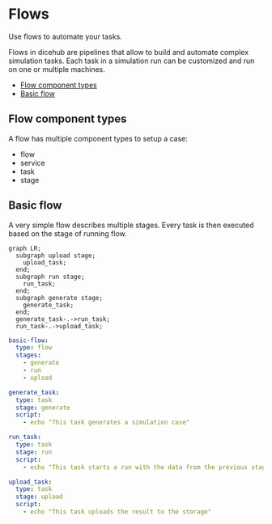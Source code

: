 # Flows

<div class="h1-sub">
  Use flows to automate your tasks.
</div>

Flows in dicehub are pipelines that allow to build and automate complex simulation
tasks.
Each task in a simulation run can be customized and run on one or multiple machines.

- [Flow component types](#flow-component-types)
- [Basic flow](#basic-flow)

## Flow component types

A flow has multiple component types to setup a case:

- flow
- service
- task
- stage

## Basic flow

A very simple flow describes multiple stages. Every task is then executed based
on the stage of running flow.

```mermaid
graph LR;
  subgraph upload stage;
    upload_task;
  end;
  subgraph run stage;
    run_task;
  end;
  subgraph generate stage;
    generate_task;
  end;
  generate_task-.->run_task;
  run_task-.->upload_task;
```


```yaml
basic-flow:
  type: flow
  stages:
    - generate
    - run
    - upload

generate_task:
  type: task
  stage: generate
  script:
    - echo "This task generates a simulation case"

run_task:
  type: task
  stage: run
  script:
    - echo "This task starts a run with the data from the previous stage"

upload_task:
  type: task
  stage: upload
  script:
    - echo "This task uploads the result to the storage"
```
